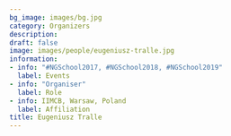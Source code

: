 ```yaml
---
bg_image: images/bg.jpg
category: Organizers
description: 
draft: false
image: images/people/eugeniusz-tralle.jpg
information:
- info: "#NGSchool2017, #NGSchool2018, #NGSchool2019"
  label: Events
- info: "Organiser"
  label: Role
- info: IIMCB, Warsaw, Poland
  label: Affiliation
title: Eugeniusz Tralle
---
```

